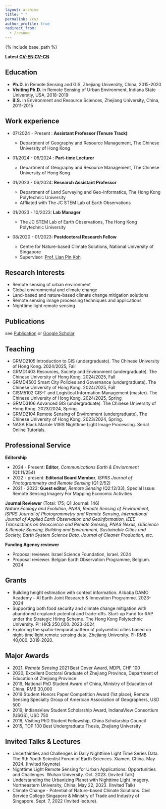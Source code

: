 ```yaml
---
layout: archive
title: " "
permalink: /cv/
author_profile: true
redirect_from:
  - /resume
---
```


{% include base_path %}  

**Latest [CV-EN](https://drive.google.com/file/d/1xhc2pKv2mKbS592Q8iSnLiqeLfxpvRqp/view?usp=sharing) [CV-CN](https://kdocs.cn/l/cre4FBHEw9Us)**

## Education    
* **Ph.D**. in Remote Sensing and GIS, Zhejiang University, China, 2015-2020
* **Visiting Ph.D.** in Remote Sensing of Urban Environment, Indiana State Universtiy, USA, 2018-2019
* **B.S.** in Environment and Resource Sciences, Zhejiang University, China, 2011-2015

## Work experience     
* 07/2024 - Present : **Assistant Professor (Tenure Track)**
  * Department of Geography and Resource Management, The Chinese University of Hong Kong

* 01/2024 - 06/2024 : **Part-time Lecturer**
  * Department of Geography and Resource Management, The Chinese University of Hong Kong
    
* 01/2023 - 06/2024: **Research Assistant Professor**
  * Department of Land Surveying and Geo-Informatics, The Hong Kong Polytechnic University
  * Affliated with The JC STEM Lab of Earth Observations  

* 01/2023 - 10/2023: **Lab Manager**
  * The JC STEM Lab of Earth Observations, The Hong Kong Polytechnic University

* 08/2020 - 01/2023: **Postdoctoral Research Fellow**
  * Centre for Nature-based Climate Solutions, National University of Singapore
  * Supervisor: [Prof. Lian Pin Koh](https://www.nus.edu.sg/cncs/koh-lian-pin/)
  
## Research Interests    
* Remote sensing of urban environment
* Global environmental and climate change
* Land-based and nature-based climate change mitigation solutions
* Remote sensing image processing techniques and applications
* Nighttime light remote sensing
  
## Publications   
see [Publication](https://qmzheng09work.github.io/publication_list/) or [Google Scholar](https://scholar.google.com/citations?user=azf48tgAAAAJ&hl=EN)

## Teaching     
* GRMD2105 Introduction to GIS (undergraduate). The Chinese University of Hong Kong. 2024/2025, Fall
*	GRMD1403 Resources, Society and Environment (undergraduate). The Chinese University of Hong Kong. 2024/2025, Fall
*	GRMD4503 Smart City Policies and Governance (undergraduate). The Chinese University of Hong Kong. 2024/2025, Fall
*	GISM5102 GIS-T and Logistical Information Management (master). The Chinese University of Hong Kong. 2024/2025, Spring
*	GRMD3106 Advanced GIS (undergraduate). The Chinese University of Hong Kong. 2023/2024, Spring.
*	GRMD2104 Remote Sensing of Environment (undergraduate). The Chinese University of Hong Kong. 2023/2024, Spring.
*	NASA Black Marble VIIRS Nighttime Light Image Processing. Serial Online Tutorials. 

## Professional Service
**Editorship**     
* 2024 - Present: **Editor**, *Communications Earth & Enviornment* (Q1:11/254)  
* 2022 - present: **Editorial Board Member**, *ISPRS Journal of Photogrammetry and Remote Sensing* (Q1:2/52)
* 2021 - 2023: **Guest editor**, *Remote Sensing* (Q2:12/33), Special Issue: Remote Sensing Imagery For Mapping Economic Activities

**Journal Reviewer** (Total: 175; Q1 Journal: 146)   
*Nature Ecology and Evolution, PNAS, Remote Sensing of Environment, ISPRS Journal of Photogrammetry and Remote Sensing, International Journal of Applied Earth Observation and Geoinformation, IEEE Transactions on Geoscience and Remote Sensing, PNAS Nexus, GIScience & Remote Sensing, Building and Environment, Sustainable Cities and Society, Earth System Science Data, Journal of Cleaner Production, etc.*  

**Funding Agency reviewer**
* Proposal reviewer. Israel Science Foundation, Israel. 2024
* Proposal reviewer. Belgian Earth Observation Programme, Belgium. 2024

## Grants
* Building height estimation with context information. Alibaba DAMO Academy – AI Earth Joint Research & Innovation Programme. 2023-2024
* Supporting both food security and climate change mitigation with abandoned cropland: potential and trade-offs. Start-up Fund for RAP under the Strategic Hiring Scheme. The Hong Kong Polytechnic University. PI: HK$ 250,000. 2023-2024
* Exploring the spatio-temporal pattern of polycentric cities based on night-time light remote sensing data, Zhejiang University. PI: RMB 40,000. 2019-2020.

## Major Awards
* 2021, *Remote Sensing* 2021 Best Cover Award, MDPI, CHF 100
* 2020, Excellent Doctoral Graduate of Zhejiang Province, Department of Education of Zhejiang Province
* 2019, National PhD Student Award of China, Ministry of Education of China, RMB 30,000
* 2019  Student Honors Paper Competition Award (1st place), Remote Sensing Specialty Group of American Association of Geographers, USD 500
* 2019, IndianaView Student Scholarship Award, IndianaView Consortium (USGS), USD 750
* 2018, Visiting PhD Student Fellowship, China Scholarship Council
* 2015, TOP 100 Best Undergraduate Thesis, Zhejiang University

## Invited Talks & Lectures   
* Uncertainties and Challenges in Daily Nighttime Light Time Series Data. The 9th Youth Scientist Forum of Earth Sciences. Xiamen, China. May 2024. (Invited Keynote)  
* Nighttime Light Remote Sensing for Urban Applications: Opportunities and Challenges. Wuhan University. Oct. 2023. (Invited Talk)  
* Understanding the Urbanizing Planet with Nighttime Light Imagery. Northeastern University, China, May 22, 2023. (Invited Talk)  
*	Climate Change - Potential of Nature-based Climate Solutions. Civil Service College Singapore & Ministry of Trade and Industry of Singapore. Sept. 7, 2022 (Invited lecture).


